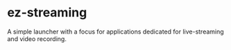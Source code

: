 # ez-streaming
A simple launcher with a focus for applications dedicated for live-streaming and video recording.
